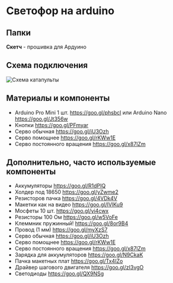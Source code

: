 # Светофор на arduino

## Папки

**Скетч** - прошивка для Ардуино


## Схема подключения
![Схема катапульты](/arduino_catapult/Схема/Катапульта.png)


##  Материалы и компоненты

* Arduino Pro Mini  1 шт. https://goo.gl/phsbcl или Arduino Nano  https://goo.gl/Jt356w
* Кнопки https://goo.gl/PFmyar
* Серво обычная https://goo.gl/iU3Ozh
* Серво помощнее https://goo.gl/rKWw1E
* Серво постоянного вращения https://goo.gl/x87lZm

##  Дополнительно, часто используемые компоненты
* Аккумуляторы https://goo.gl/R1dPIQ
* Холдер под 18650 https://goo.gl/yZwme2
* Резисторов пачка https://goo.gl/4VDk4V
* Макетки как на видео https://goo.gl/IVlKu9
* Мосфеты 10 шт. https://goo.gl/yi4cwx
* Резисторы 100 Ом https://goo.gl/w5VoFe
* Клеммник пружинный! https://goo.gl/8or9B4
* Провод (1 мм) https://goo.gl/myXzS7
* Серво обычная https://goo.gl/iU3Ozh
* Серво помощнее https://goo.gl/rKWw1E
* Серво постоянного вращения https://goo.gl/x87lZm
* Зарядка для аккумуляторов https://goo.gl/N9CkaK
* Пачка макетных плат https://goo.gl/Tx4IZo
* Драйвер шагового двигателя https://goo.gl/zI3vgO
* Светодиоды https://goo.gl/QX9NSg


